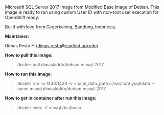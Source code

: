 Microsoft SQL Server 2017 Image from Modified Base Image of Debian. This image is ready to run using custom User ID with non-root user execution for OpenShift ready.

Build with love from Gegerkalong, Bandung, Indonesia.

**Maintainer:**

Dimas Restu H (<dimas.restu@student.upi.edu>)

**How to pull this image:**

> docker pull dimaskiddo/debian:mssql-2017

**How to run this image:**

> docker run -p 1433:1433 -v <local_data_path>:/var/lib/mysql/data --name mssql dimaskiddo/debian:mssql-2017

**How to get in container after run this image:**

> docker exec -it mssql /bin/bash
